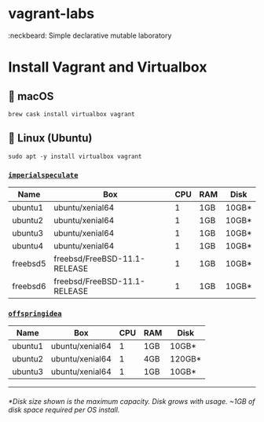 # vagrant-labs
:neckbeard: Simple declarative mutable laboratory

# Install Vagrant and Virtualbox

## :floppy_disk: macOS

```
brew cask install virtualbox vagrant
```

## :floppy_disk: Linux (Ubuntu)

```
sudo apt -y install virtualbox vagrant
```


### [`imperialspeculate`](https://github.com/stationgroup/vagrant-labs/tree/master/imperialspeculate)

Name     | Box                          | CPU | RAM | Disk   |
---------|------------------------------|-----|-----|--------|
ubuntu1  | ubuntu/xenial64              | 1   | 1GB | 10GB*  |
ubuntu2  | ubuntu/xenial64              | 1   | 1GB | 10GB*  |
ubuntu3  | ubuntu/xenial64              | 1   | 1GB | 10GB*  |
ubuntu4  | ubuntu/xenial64              | 1   | 1GB | 10GB*  |
freebsd5 | freebsd/FreeBSD-11.1-RELEASE | 1   | 1GB | 10GB*  |
freebsd6 | freebsd/FreeBSD-11.1-RELEASE | 1   | 1GB | 10GB*  |

### [`offspringidea`](https://github.com/stationgroup/vagrant-labs/tree/master/offspringidea)

Name    | Box             | CPU | RAM | Disk   |
--------|-----------------|-----|-----|--------|
ubuntu1 | ubuntu/xenial64 | 1   | 1GB | 10GB*  |
ubuntu2 | ubuntu/xenial64 | 1   | 4GB | 120GB* |
ubuntu3 | ubuntu/xenial64 | 1   | 1GB | 10GB*  |

---
###### _*Disk size shown is the maximum capacity. Disk grows with usage. ~1GB of disk space required per OS install._
